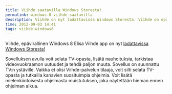 ```yaml
---
title: Viihde saatavilla Windows Storesta!
permalink: windows-8-viihde-saatavilla
description: Viihde on nyt ladattavissa Windows Storesta. Viihde on epävirallinen Windows 8 Elisa Viihde app.
time: 2012-09-03 14:41
tags: viihde-windows8
---
```

Viihde, epävirallinen Windows 8 Elisa Viihde app on nyt [ladattavissa Windows Storesta!](apps.microsoft.com/webpdp/fi-FI/app/viihde/8fb16caf-f1e3-4a36-b00e-3dbd33013c91)

Sovelluksen avulla voit selata TV-opasta, lisätä nauhoituksia, tarkistaa videovuokraamon uutuudet ja tehdä paljon muuta. Sovellus on suunnattu TV:n ystäville. Vaikka et olisi Viihde-palvelun tilaaja, voit silti selata TV-opasta ja tutkailla kanavien suosituimpia ohjelmia. Voit lisätä mielenkiintoisesta ohjelmasta muistutuksen, joka näytettään hieman ennen ohjelman alkua.